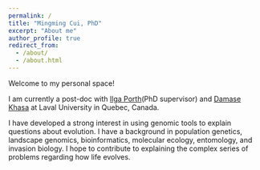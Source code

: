 ```yaml
---
permalink: /
title: "Mingming Cui, PhD"
excerpt: "About me"
author_profile: true
redirect_from: 
  - /about/
  - /about.html
---
```


Welcome to my personal space!

I am currently a post-doc with [Ilga Porth](https://www.ibis.ulaval.ca/en/research/ilga-porth/)(PhD supervisor) and [Damase Khasa](https://www.ffgg.ulaval.ca/departements/sbf/professeurs/damase-p-khasa) at Laval University in Quebec, Canada. 

I have developed a strong interest in using genomic tools to explain questions about evolution. I have a background in population genetics, landscape genomics, bioinformatics, molecular ecology, entomology, and invasion biology. I hope to contribute to explaining the complex series of problems regarding how life evolves.
